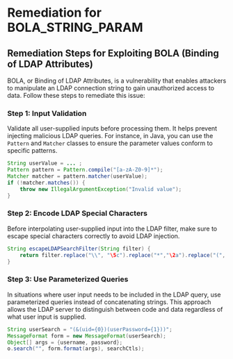 # Remediation for BOLA_STRING_PARAM

## Remediation Steps for Exploiting BOLA (Binding of LDAP Attributes)

BOLA, or Binding of LDAP Attributes, is a vulnerability that enables attackers to manipulate an LDAP connection string to gain unauthorized access to data. Follow these steps to remediate this issue:

### Step 1: Input Validation
Validate all user-supplied inputs before processing them. It helps prevent injecting malicious LDAP queries. For instance, in Java, you can use the `Pattern` and `Matcher` classes to ensure the parameter values conform to specific patterns.

```java
String userValue = ... ;
Pattern pattern = Pattern.compile("[a-zA-Z0-9]*");
Matcher matcher = pattern.matcher(userValue);
if (!matcher.matches()) {
    throw new IllegalArgumentException("Invalid value");
}
```

### Step 2: Encode LDAP Special Characters
Before interpolating user-supplied input into the LDAP filter, make sure to escape special characters correctly to avoid LDAP injection.

```java
String escapeLDAPSearchFilter(String filter) {     
    return filter.replace("\\", "\5c").replace("*","\2a").replace("(", "\28").replace(")", "\29");
}
```

### Step 3: Use Parameterized Queries
In situations where user input needs to be included in the LDAP query, use parameterized queries instead of concatenating strings. This approach allows the LDAP server to distinguish between code and data regardless of what user input is supplied.

```java
String userSearch = "(&(uid={0})(userPassword={1}))";
MessageFormat form = new MessageFormat(userSearch);
Object[] args = {username, password};
o.search("", form.format(args), searchCtls);
```
